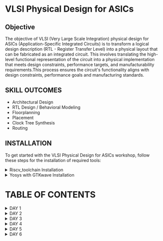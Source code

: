 # VLSI Physical Design for ASICs

## Objective
The objective of VLSI (Very Large Scale Integration) physical design for ASICs (Application-Specific Integrated Circuits) is to transform a logical design description (RTL - Register Transfer Level) into a physical layout that can be fabricated as an integrated circuit. This involves translating the high-level functional representation of the circuit into a physical implementation that meets design constraints, performance targets, and manufacturability requirements.This process ensures the circuit's functionality aligns with design constraints, performance goals and manufacturing standards.

## SKILL OUTCOMES


+ Architectural Design
+ RTL Design / Behavioral Modeling
+ Floorplanning
+ Placement
+ Clock Tree Synthesis
+ Routing

## INSTALLATION

To get started with the VLSI Physical Design for ASICs workshop, follow these steps for the installation of required tools:

<details>
<summary> Riscv_toolchain Installation </summary>
	
1. Download the `run.sh` script from the [GitHub repository](https://github.com/kunalg123/riscv_workshop_collaterals/blob/master/run.sh).

2. Open a terminal on your system.

3. Navigate to the directory where you downloaded the `run.sh` script. For example, if it's in your Downloads folder, use the following command:

    ```sh
    cd Downloads
    ```

4. Execute the script by running the following command:

    ```sh
    ./run.sh
    ```

This will initiate the installation process and set up the necessary environment for the workshop.
</details>
<details>
<summary> Yosys with GTKwave Installation </summary>
	
+ `cd`
+ `git clone https://github.com/YosysHQ/yosys.git`
+ `cd yosys`
+ `sudo apt install make`
+ `sudo apt-get update`
+ `sudo apt-get install build-essential clang bison flex  libreadline-dev gawk tcl-dev libffi-dev git  graphviz xdot pkg-config python3 libboost-system-dev libboost-python-dev libboost-filesystem-dev zlib1g-dev`
+ `make config-gcc`
+ `make`
+ `sudo make install`
+ `sudo apt install gtkwave`
+ Type `yosys`
  
  <img width="358" alt="image" src="https://github.com/ShreyasSAdmar/PES_ASIC/assets/85454575/40f2b0a2-e37a-4a25-bd30-d24f1f41dbb5">
  
  If received as shown above, installation is successful.

    ### End of installation
</details>

# TABLE OF CONTENTS

<details>
<summary>DAY 1 </summary>
<br>

	
## DAY 1 
**Introduction to RISCV ISA and GNU Compiler Toolchain**
+ Introduction to Basic Keywords
  - [Introduction](#introduction)
  - [From Apps to Hardware](#from-apps-to-hardware)
  - [Detail Description of Course Content](#detail-description-of-course-content)

+ Labwork for RISCV Toolchain
  - [C Program](#c-program)
  - [RISCV GCC Compiler and Dissemble](#riscv-gcc-compiler-and-dissemble)
  - [Spike Simulation and Debug](#spike-simulation-and-debug)

+ Integer Number Representation  
  - [64-bit Unsigned Numbers](#64-bit-unsigned-numbers)
  - [64-bit Signed Numbers](#64-bit-signed-numbers)
  - [Labwork For Signed and Unsigned Numbers](#labwork-for-signed-and-unsigned-numbers)

# Introduction to Basic Keywords
## Introduction
- **ISA (Instruction Set Archhitecture)**
  - ISA defines the interface between a computer's hardware and its software, specifically how the processor and its components interact with the software instructions that drive the execution of tasks.
  - It encompasses a set of instructions, addressing modes, data types, registers, memory organization, and the mechanisms for executing and managing instructions.

- **RISC-V (Reduced Instruction Set Computing - Five)(https://www.riscv.org/)**.
  - It is an open-source Instruction Set Architecture (ISA) that has gained significant attention and adoption in the world of computer architecture and semiconductor design.
  - RISC architectures simplify the instruction set by focusing on a smaller set of instructions, each of which can be executed in a single clock cycle. This approach usually leads to faster execution of individual instructions. 

![image](https://github.com/ShreyasSAdmar/PES_ASIC/assets/85454575/a8915f6d-38e4-4339-8729-8b407817ddde)


## From Apps to Hardware
1. **Apps:** Application software, often referred to simply as "applications" or "apps," is a type of computer software that is designed to perform specific tasks or functions for end-users.
   
2. **System software:** System software refers to a category of computer software that acts as an intermediary between the hardware components of a computer system and the user-facing application software. It provides essential services, manages hardware resources, and enables the execution of application programs. System software plays a critical role in maintaining the overall functionality, security, and performance of a computer system.'

3. **Operating System:** The operating system is a fundamental piece of software that manages hardware resources and provides various services for both users and application programs. It controls tasks such as memory management, process scheduling, file system management, and user interface interaction. Examples of operating systems include Microsoft Windows, macOS, Linux, and Android.

4. **Compiler:** A compiler is a type of software tool that translates high-level programming code written by developers into assembly-level language.

5. **Assembler:** An assembler is a software tool that translates assembly language code into machine code or binary code that can be directly executed by a computer's processor.

6. **RTL:** RTL serves as an abstraction level in the design process that represents the behavior of a digital circuit in terms of registers and the operations that transfer data between them.

7. **Hardware:** Hardware refers to the physical components of a computer system or any electronic device. It encompasses all the tangible parts that make up a computing or electronic device and enable it to perform various tasks.

## Detail Description of Course Content

**Pseudo Instructions:** Pseudo-instructions are used to simplify programming, improve code readability, and reduce the number of explicit instructions a programmer needs to write. They are especially useful for common programming patterns that involve multiple instructions.
`Ex: li, mv`.

**Base Integer Instructions:** The term "base integer instructions" refers to the fundamental set of instructions that form the foundation for performing basic arithmetic, logical, and data movement operations.
`Ex: add, sub, and, or, xor, sll`.

**Multiply Extension Intructions:** The RISC-V architecture includes a set of multiply and multiply-accumulate (MAC) extension instructions that enhance the instruction set to perform efficient multiplication and multiplication-accumulate operations.
`Ex: mul, mulh, mulhu, mulhsu`.

**Single and Double Precision Floating Point Extension:** The RISC-V architecture includes floating-point extensions that provide support for both single-precision (32-bit) and double-precision (64-bit) floating-point arithmetic operations. These extensions are often referred to as the "F" and "D" extensions, respectively. Floating-point arithmetic is essential for handling real numbers with fractional parts and for performing accurate calculations involving decimal values.

**Application Binary Interface:** ABI stands for "Application Binary Interface." It is a set of rules and conventions that govern how software components interact with each other at the binary level. The ABI defines various aspects of program execution, including how function calls are made, how parameters are passed and returned, how memory is allocated and managed, and more.

**Memory Allocation and Stack Pointer** 
- Memory allocation refers to the process of assigning and managing memory segments for various data structures, variables, and objects used by a program. It involves allocating memory space from the system's memory pool and releasing it when it is no longer needed to prevent memory leaks.
- The stack pointer is a register used by a program to keep track of the current position of the program's execution on the call stack. 

# Labwork for RISCV Toolchain
## C Program
+ C program to compute sum of first n numbers using leafpad text editor.

`leafpad sum1ton.c`
``` c
#include<stdio.h>

int main()
{
        int i,sum =0, n;
	printf("Enter value of n = \t");
	scanf("%d",&n);
	for (i=1;i<=n;i++)
	{
		sum = sum + i;
	}
	printf("Sum of numbers from 1 to %d is %d \n",n,sum);
	return 0;
}
```

 + The program is compiled using the following commands.
     ```sh
       gcc sumton.c
    ```
     ``` sh
   .\a.out
     ```

![image](https://github.com/ShreyasSAdmar/PES_ASIC/assets/85454575/8b129102-4e2b-49dd-97d9-d280df397cac)

## RISCV GCC Compiler and Dissemble

+ To compile the C program using the riscv compiler, the following command is used.

  ```sh
  riscv64-unknown-elf-gcc -O1 -mabi=lp64 -march=rv64i -o sum1ton.o sum1ton.c
  ```

+ Using the following command
  ```sh
  ls -ltr sum1ton.c
  ```
   we can check that the object file is created.

![image](https://github.com/ShreyasSAdmar/PES_ASIC/assets/85454575/708b149d-35f3-49c7-9437-69da6d298fe6)


+ To get the dissembled ALP code for the C program, the following command is used.

  ```sh
   riscv64-unknown-elf-objdump -d sum1ton.o | less
  ```

+ In order to view the main section, type
  ```sh
  /main
  ```

![image](https://github.com/ShreyasSAdmar/PES_ASIC/assets/85454575/f53759e7-e001-4167-9d6d-139b4004a4cf)

+ To count the number of instructions, subtract the next address (0x1ec) from main adress(0x184) and divide by four (byte addressed).

Here, since we used -O1 optimisation, the number of instructions are 26.

When we use -Ofast optimisation, the number of instructions have been reduced to 24.

![image](https://github.com/ShreyasSAdmar/PES_ASIC/assets/85454575/56990654-3710-4d3c-968a-814ba229d316)

- -Onumber : level of optimisation required
- -mabi : specifies the ABI (Application Binary Interface) to be used during code generation according to the requirements
- -march : specifies target architecture

In order to view the different options available for these fields, use the following commands

go to the directory where riscv64-unkonwn-elf is present

- -O1 : ``` riscv64-unkonwn-elf --help=optimizer```
- -mabi : ```riscv64-unknown-elf-gcc --target-help```
- -march : ```riscv64-unknown-elf-gcc --target-help```

For different instances,
- use the command ```riscv64-unknown-elf-objdump -d 1_to_N.o | less```
- use ``` /instance``` to search for an instance 
- press ENTER
- press ```n``` to search next occurance
- press ```N``` to search for previous occurance. 
- use ```esc :q``` to quit


## Spike Simulation and Debug

+ ```sh
  spike pk sum1ton.o
  ```
  is used to run the assembly code, tocheck whether the instructions produced are right to give the correct output.

![image](https://github.com/ShreyasSAdmar/PES_ASIC/assets/85454575/74178c2d-c14c-443b-af6a-9dec4a5f276f)


+ ```sh
  spike -d pk sum1ton.o
  ```
  is used for debugging.

+ Some commands for debugging:

- `until pc 0 100b0` is used to run all the instructions till the instruction at 100b0 , here main.
- press ENTER to run the instructions line by line.
- `reg 0 a2`  to check content of register a2 0th core
- q : to quit the debug process

# Integer Number Representation 

## 64-Bit Unsigned Numbers
- Unsigned numbers, also known as non-negative numbers, are numerical values that represent magnitudes without indicating direction or sign.
- Range: [0, (2^n)-1 ]

## 64-Bit Signed Numbers
- Signed numbers are numerical values that can represent both positive and negative magnitudes, along with zero.
- Range : Positive : [0 , 2^(n-1)-1]
          Negative : [-1 to 2^(n-1)]
 
## Labwork For Signed and Unsigned Numbers

+ C program to return the maximum and minimum values of 64bit unsigned numbers.

`unsigned.c`

``` c
#include <stdio.h>
#include <math.h>

int main(){
	unsigned long long int max = (unsigned long long int) (pow(2,64) -1);
	unsigned long long int min = (unsigned long long int) (pow(2,64) *(-1));
	printf("Smallest number represented by unsigned 64-bit integer = %llu\n",min);
	printf("Biggest number represented by unsigned 64-bit integer = %llu\n",max);
	return 0;
}
```
![image](https://github.com/ShreyasSAdmar/PES_ASIC/assets/85454575/f309500b-e718-42e0-b422-637a2d4d0405)



+ C program to return the maximum and minimum values of 64bit signed numbers.
  
`signed.c`

``` c
#include <stdio.h>
#include <math.h>

int main(){
	long long int max = (long long int) (pow(2,63) -1);
	long long int min = (long long int) (pow(2,63) *(-1));
	printf("Smallest number represented by signed 64-bit integer is %lld\n",min);
	printf("Largest number represented by signed 64-bit integer is %lld\n",max);
	return 0;
}
}
```
![image](https://github.com/ShreyasSAdmar/PES_ASIC/assets/85454575/eb0403ad-4b3c-4bd0-a84f-beb5d1467c46)
</details>

<details>
<summary>DAY 2 </summary>
<br>
	
## DAY 2 
**Introduction to ABI and Basic Verification Flow**
+ Application Binary Interface
  - [Introduction to ABI](#introduction-to-abi)
  - [Memory Allocation for Double Words](#memory-allocation-for-double-words)
  - [Load Add and Store Instructions](#load-add-and-store-instructions)
  - [32-Registers and their ABI Names](#32-registers-and-their-abi-names)

+ Labwork using ABI Function Calls
  - [Algorithm for C Program using ASM](#algorithm-for-c-program-using-asm)
  - [Review ASM Function Calls](#review-asm-function-calls)
  - [Simulate C Program using Function Call](#simulate-c-program-using-function-call)

+ Basic Verification Flow using iverilog
  - [Lab to run C Program on RISC-V CPU](#lab-to-run-c-program-on-risc-v-cpu) 

# Application Binary Interface

## Introduction to ABI

+ An Application Binary Interface (ABI) is a set of rules and conventions that dictate how binary code interacts with and communicates with other binary code, typically at the level of machine code or compiled code. In simpler terms, it defines the interface between two software components or systems that are written in different programming languages, compiled by different compilers, or running on different hardware architectures.
+ The ABI is crucial for enabling interoperability between different software components, such as different libraries, object files, or even entire programs. It allows components compiled independently and potentially on different platforms to work seamlessly together by adhering to a common set of rules for communication and data representation.
  
## Memory Allocation for Double Words

64-bit number (or any multi-byte value) can be loaded into memory in little-endian or big-endian. It involves understanding the byte order and arranging the bytes accordingly
1. **Little-Endian:**
In little-endian representation, you store the least significant byte (LSB) at the lowest memory address and the most significant byte (MSB) at the highest memory address.

2. **Big-Endian:**
In big-endian representation, you store the most significant byte (MSB) at the lowest memory address and the least significant byte (LSB) at the highest memory address.

#### For example, consider the 64-bit hexadecimal value 0x0123456789ABCDEF. 
+ In Little-Endian representation, it would be stored as follows in memory:

<img width="454" alt="image" src="https://github.com/ShreyasSAdmar/PES_ASIC/assets/85454575/03377ed7-b513-4573-9eac-947e761b7fec">

+ In Big-Endian representation, it would be stored as follows in memory:

<img width="454" alt="image" src="https://github.com/ShreyasSAdmar/PES_ASIC/assets/85454575/9a88bbcd-1a1d-465d-89da-33eeefcf397c">

+ Comparision:
  
<img width="454" alt="image" src="https://github.com/ShreyasSAdmar/PES_ASIC/assets/85454575/a8230e0f-86ef-4674-a4a3-0ac16a9275a9">


## Load Add and Store Instructions

Load, Add, and Store instructions are fundamental operations in computer architecture and assembly programming. They are often used to manipulate data within a computer's memory and registers.
1. **Load Instructions:**
Load instructions are used to transfer data from memory to registers. They allow you to fetch data from a specified memory address and place it into a register for further processing.

Example `ld x6, 8(x5)`

In this Example
- `ld` is the load double-word instruction.
- `x6` is the destination register.
- `8(x5)` is the memory address pointed to by register `x5` (base address + offset).
  
2. **Store Instructions:**
Store instructions are used to write data from registers into memory.They store values from registers into memory addresses

Example `sd x8, 8(x9)`

In this Example
- `sd` is the store double-word instruction.
- `x8` is the source register.
- `8(x9)` is the memory address pointed to by register `x9` (base address + offset).

3. Add Instructions:
  Add instructions are used to perform addition operations on registers. They add the values of two source registers and store the result in a destination register.

Example `add x9, x10, x11`

In this Example
- `add` is the add instruction.
- `x9` is the destination register.
- `x10` and `x11` are the source registers.

<img width="430" alt="image" src="https://github.com/ShreyasSAdmar/PES_ASIC/assets/85454575/ca248b1e-2374-4b3d-8db2-81c55949671a">
  

## 32-Registers and their ABI Names

The choice of the number of registers in a processor's architecture, such as the RISC-V RV64 architecture with its 32 general-purpose registers, involves a trade-off between various factors. While modern processors can have more registers but increasing the number of registers could lead to larger instructions, which would take up more memory and potentially slow down instruction fetch and decode.
#### ABI Names
ABI names for registers serve as a standardized way to designate the purpose and usage of specific registers within a software ecosystem. These names play a critical role in maintaining compatibility, optimizing code generation, and facilitating communication between different software components. 

<img width="430" alt="image" src="https://github.com/ShreyasSAdmar/PES_ASIC/assets/85454575/7cacd6c6-c1c6-40a4-a1af-1c686662bc34">

# Labwork using ABI Function Calls

## Algorithm for C Program using ASM

- Incorporating assembly language code into a C program can be done using inline assembly or by linking separate assembly files with your C code.
- When you call an assembly function from your C code, the C calling convention is followed, including pushing arguments onto the stack or passing them in registers as required.
- The program executes the assembly function, following the assembly instructions you've provided.

  <img width="430" alt="image" src="https://github.com/ShreyasSAdmar/PES_ASIC/assets/85454575/60608708-b7b9-4e50-a265-d7cf1151d85d">

## Review ASM Function Calls
- We wrote C code in one file and your assembly code in a separate file.
- In the assembly file, we declared assembly functions with appropriate signatures that match the calling conventions of your platform.

**C Program**
`1tonmod.c`
  ``` c
  #include <stdio.h>
  
extern int load(int x, int y);
  
int main()
{
	int count,result = 0;
	printf("Enter value of  n : \t");
	scanf("%d",&count);
    	result = load(0x0, count+1);
	printf("Sum of numbers from 1 to %d is %d\n",count, result);
}
```
**Asseembly File**
`load.s`
``` s
.section .text
.global load
.type load, @function

load:	add a4, a0, zero
	add a2, a0, a1
	add a3, a0, zero

loop:	add a4, a3, a4
	addi a3, a3, 1
	blt a3, a2, loop
	add a0, a4, zero
	ret
```
<img width="430" alt="image" src="https://github.com/ShreyasSAdmar/PES_ASIC/assets/85454575/d13a3a8c-096c-42a5-afef-d2e148559a40">

## Simulate C Program using Function Call

**Compilation and Execution:** 
+ To compile C code and Asseembly file use the command
```sh
`riscv64-unknown-elf-gcc -O1 -mabi=lp64 -march=rv64i -o 1tonmod.o 1tonmod.c load.s` 
```

+this would generate object file `1tonmod.o`.

+ To execute the object file run the command 

```sh
spike pk 1tonmod.o
```

![image](https://github.com/ShreyasSAdmar/PES_ASIC/assets/85454575/f19cd29c-f487-4cb8-acd6-6434884ce923)

+ For the assembly code, use the command 
```sh
riscv64-unknown-elf-objdump -d 1tonmod.o |less
```
![image](https://github.com/ShreyasSAdmar/PES_ASIC/assets/85454575/e76f4e4e-f35c-4bac-a6ca-f269b90b5c36)

# Basic Verification Flow using iverilog

## Lab to run C Program on RISC-V CPU

 - RISC-V CPU is written in verilog
 - C Program is converted to hex file and loaded in memoery
 - Memory is read by the CPU and processes its contents
 - Output is displayed by CPU

 <img width="454" alt="image" src="https://github.com/ShreyasSAdmar/PES_ASIC/assets/85454575/7a457416-45d3-4812-b397-1eec2cc289f8">
   

+ Type the following command in the terminal to download some basic labs
```sh
git clone https://github.com/kunalg123/riscv_workshop_collaterals.git
```

+ Move to risv_workshop_collaterals directory using `cd riscv_workshop_collaterals`
+ The command `ls -ltr` lists the files in the directory.
+ Move to labs using `cd labs`
+ "picorv32.v" is one of the risc-v CPU's. Use `vim picorv32.v` or `less picorv32.v` to open it to see the verilog codes. Press q to quit.

  ![image](https://github.com/ShreyasSAdmar/PES_ASIC/assets/85454575/9aada571-356d-4cea-841e-c7ff2eb6361c)

+ Use `vim testbench.v` to look at the testbench
+ To run use the following command
  ```sh
  chmod 777 rv32im.sh
  ./rv32im.sh
  ```
![image](https://github.com/ShreyasSAdmar/PES_ASIC/assets/85454575/6ef87618-6a71-433d-8de2-38c51a9976e7)

+ Type `ls -ltr` and then `vim firmware.hex` command to see the hex file created.
+ `vim firmware32.hex` to look at the bitstream.
  
</details>


<details>
<summary>DAY 3 </summary>
<br>

	
## DAY 3
 **Introduction to Verilog RTL design and Synthesis**
+ Introduction to Open-Source Simulator iVerilog
   - [Introduction to iVerilog Design Testbench](#introduction-to-iverilog-design-testbench)
+ Labs using iVerilog and GTKwave
   - [Introduction to Lab](#introduction-to-lab)
   - [Introduction to iVerilog GTKwave](#introduction-to-iverilog-gtkwave)
+ Introduction to Yosys and Logic synthesis
   - [Introduction to Yosys](#introduction-to-yosys)
   - [Introduction to Logic Synthesis](#introduction-to-logic-synthesis)
+ Labs using Yosys and Sky130 PDKs
   - [Yosys good_mux](#yosys-good_mux)

# Introduction to Open-Source Simulator iVerilog
## Introduction to iVerilog Design Testbench 

- **Simulator**
   - It is a tool used for checking/simulating the design. It looks for the changes in the value of input.
   - Upon a change to the input  the output is evaluated.No change in the inputs => no change in the outputs.
   - The tool used here is **iverilog** .

- **iVerilog**
  -  It is an open-source Verilog simulator used for testing and simulating digital circuit designs described in the Verilog hardware description language (HDL).
  -  Both the design and the testbench are fed to the simulator and it produces a vcd (value change dump) file.
  -  In order to view the vcd file, we use the GTKwave tool to see the output wave forms.
    
   <img width="526" alt="image" src="https://github.com/ShreyasSAdmar/PES_ASIC/assets/85454575/7cebeb4b-13c6-47e0-99b0-cf0b74a6df55">

- **Design**
  - It is the verilog code or set of verilog codes having functions for the required specifications.
  - May have 1/more primary inputs and 1/more primary outputs.
  - Verilog is used to describe the behavior and structure of digital circuits at different levels of abstraction, from high-level system descriptions  down to low-level gate-level representations. 

- **Testbench**
  - A testbench is a verilog program used to check the functionality of the Design. Testbenches are required for testing and simulating digital designs.
  - It has a stimulus generator and stimulus observer to generate inputs and check the outputs of the design.
  - TB has no primary inputs or outputs.

    <img width="526" alt="image" src="https://github.com/ShreyasSAdmar/PES_ASIC/assets/85454575/cba0ff11-2877-4113-965e-575f6ec16804">
     
# Labs using iVerilog and GTKwave
## Introduction to Lab 

+ Make a directory named vsd `mkdir vsd`.
+ Go to the folder using`cd vsd`.
+ Type this command `git clone https://github.com/kunalg123/sky130RTLDesignAndSynthesisWorkshop.git`
+ A folder called `sky130RTLDesignAndSynthesisWorkshop` is created in the `vsd` directory.

![image](https://github.com/ShreyasSAdmar/PES_ASIC/assets/85454575/253c1f2f-3f14-4f82-aaf1-a27b7a8efdf5)

  - my_lib : contains all the library files

  - lib : contains sky130 standard cell library used for our synthesis

  - verilog_model : contains all the standard cell verilog modules of the standard cells contained in the .lib

  - verilog_files : contains all the verilog source files and testbench files which are required for labs


## Introduction to iVerilog GTKwave

+ `cd vsd/sky130RTLDesignAndSynthesisWorkshop/verilog_files`

![image](https://github.com/ShreyasSAdmar/PES_ASIC/assets/85454575/175effec-06f3-4ada-b172-eae0cd76362d)

+ The design file(good_mux.v) along with the testbench(tb_good_mux.v) can be loaded into the iverilog simulator using

```sh
iverilog good_mux.v tb_good_mux.v
```

+ When `./a.out` is entered an output file gets created.

+ The output of the iverilog, a vcd file, which is created  is loaded into the simualtor gtkwave using 

  ```sh
   gtkwave tb_good_mux.vcd 


![image](https://github.com/ShreyasSAdmar/PES_ASIC/assets/85454575/9d140892-bbe5-459a-b1c5-1eec8b8cfa48)

+ The simulator output
  
![image](https://github.com/ShreyasSAdmar/PES_ASIC/assets/85454575/9cb344cb-9b5a-4ccb-917f-130e945c958e)

+ Tips to analyse the outputs easily
  
![image](https://github.com/ShreyasSAdmar/PES_ASIC/assets/85454575/6659af4b-0d8b-47ba-ac88-3a0cc84f557f)


+ In order to view the contents of the files use

```sh 
gvim tb_good_mux.v -o good_mux.v
```

![image](https://github.com/ShreyasSAdmar/PES_ASIC/assets/85454575/d240cf99-6a92-402f-bc3e-f37b6b16036d)

# Introduction to Yosys and Logic Synthesis

## Introduction to Yosys 

+ **Synthesizer**
  - It is a tool used for converting RTL design to netlist.
  - Here, the synthesizer used is **Yosys**.

+ **Yosys**
  - It is an open-source framework for Verilog RTL synthesis and formal verification.
  - Yosys provides a collection of tools and algorithms that enable designers to transform high-level RTL (Register Transfer Level) descriptions of digital circuits into optimized gate-level representations suitable for physical implementation on hardware.

 <img width="561" alt="image" src="https://github.com/ShreyasSAdmar/PES_ASIC/assets/85454575/c0b71614-ef4d-4646-9005-00bbd4a6bf43">

   - Design and .lib files are fed to the synthesizer to get a netlist file.
   - **Netlist** is the representation of the design in the form of standard cells in the .lib
     
+ Commands used to perform different opertions:
  - `read_verilog` to read the design
  - `read_liberty` to read the .lib file
  - `write_verilog` to write out the netlist file
 
+ To verify the synthesis

<img width="566" alt="image" src="https://github.com/ShreyasSAdmar/PES_ASIC/assets/85454575/9ca85f67-137a-499d-a5e6-28b038f82d58">

   - Netlist along with the tesbench is fed to the iverilog simulator.
   - The vcd file generated is fed to the gtkwave simulator.
   - The output on the simulator must be same as the output observed during RTL simulation.
   - Same RTL testbench can be used as the primary inputs and primary outputs remain same between the RTL design and synthesised netlist.

## Introduction to Logic Synthesis 

+ **Logic Synthesis**
  - Logic synthesis is a process in digital design that transforms a high-level hardware description of a digital circuit, typically in a hardware description language (HDL) like Verilog or VHDL, into a lower-level representation composed of logic gates and flip-flops.
  - The goal of logic synthesis is to optimize the design for various criteria such as performance, area, power consumption, and timing.

 + **.lib**
   - It is a collection of logical modules like AND, OR, NOT etc.
   - It has different flavors of same gate like 2 input AND gate, 3 input AND gate etc with different performace speed.
  
+ **Why different flavors  of gate?**
  - In order to make a circuit faster, the clock frequency should be high.
  - For that, the time period of the clock should be as low as possible.
  
<img width="400" alt="image" src="https://github.com/ShreyasSAdmar/PES_ASIC/assets/85454575/210d9f8f-3320-4165-a60a-96de607a17ac">

+ In a sequential circuit, clock period depends on:
  - Clock to Q of flip-flop A.
  - Propagation delay of combinational circuit.
  - Setup time of flip-flop B.

<img width="400" alt="image" src="https://github.com/ShreyasSAdmar/PES_ASIC/assets/85454575/18e3937a-b9d4-4ec6-b329-e143856d1a2f">

+ **Why need fast and slow cells?**
  - To ensure that there are no HOLD issues at flip-flop B, we require slow cells.
  - For a smaller propagation time, we need faster cells.
  - The collection forms the .lib

+ **Faster Cells vs Slower Cells**
  - Load in digital circuit is of Capacitence.
  - Faster the charging or dicharging of capacitance, lesser is the cell delay.
  - However, for a quick charge/ discharge of capacitor, we need transistors capable of sourcing more current i.e, we need **wide transistors**.
  - Wider transistors have lesser delay but consume more area and power.
  - Narrow transistors have more delay but consume less area and performance.
  - Faster cells come with a cost of area and power.
 
+ **Selection of the Cells**
  - We have to guide the Synthesizer to choose the flavour of cells that is optimum for implementation of logic circuit.
  - More use of faster cells leads to bad circuit in terms of power and area and also hold time violations.
  - More use of slower cells leads to sluggish circuits amd may not meet the performance needs.
  - Hence the guidance is offered to the synthesiser in the form of **constraints**.


# Labs using Yosys and Sky130 PDKs

## Yosys good_mux  

+ ```sh
  cd vsd/sky130RTLDesignAndSynthesisWorkshop/verilog_files
  ```
  
+ To invoke **yosys** , use the command `yosys`.

  <img width="358" alt="image" src="https://github.com/ShreyasSAdmar/PES_ASIC/assets/85454575/40f2b0a2-e37a-4a25-bd30-d24f1f41dbb5">

+ To read the library
    
     ```sh
     read_liberty -lib ../lib/sky130_fd_sc_hd__tt_025C_1v80.lib
     ```    
+ To read the design

    ```sh
  read_verilog good_mux.v
    ```

 + To syntheis the module

      ```sh
   synth -top good_mux
      ```

  ![image](https://github.com/ShreyasSAdmar/PES_ASIC/assets/85454575/538b5f64-fe80-45a6-b1d2-4716a16ca30a)

  ![image](https://github.com/ShreyasSAdmar/PES_ASIC/assets/85454575/5eeba289-ec22-4b54-b20d-cbdde5c1c36b)
 
 
+ To generate the netlist

  ```sh
  abc -liberty ../lib/sky130_fd_sc_hd__tt_025C_1v80.lib
  ```
  
  <img width="287" alt="image" src="https://github.com/ShreyasSAdmar/PES_ASIC/assets/85454575/78d150ae-b427-4ab8-9fdb-5c7c87862b69">
  <img width="287" alt="image" src="https://github.com/ShreyasSAdmar/PES_ASIC/assets/85454575/f2344b45-84db-478d-a773-f418720db48a">

It gives a report of what cells are used and the number of input and output signals.Comparision of number of inputs and outputs with the verilog code.

+ To see the logic realised

  `show`

 ![image](https://github.com/ShreyasSAdmar/PES_ASIC/assets/85454575/dec66ebc-853c-44d6-ad82-cf7c1c1b5d64)

  The mux is completely realised in the form of sky130 library cells.

+ To write the netlist

  - ```sh
    write_verilog good_mux_netlist.v
    ```
   - ```sh
     !gvim good_mux_netlist.v
     ```
     
   - To view a simplified code
     
     ```sh
      write_verilog -noattr good_mux_netlist.v
     ```
     
     ```sh
     !gvim good_mux_netlist.v
     ```
  
  
![image](https://github.com/ShreyasSAdmar/PES_ASIC/assets/85454575/9257ad92-d701-4a0a-af79-623eb12d5a81)


![image](https://github.com/ShreyasSAdmar/PES_ASIC/assets/85454575/2fc1c778-95f5-46af-b97c-4cddcda90e02)



</details>


<details>
<summary>DAY 4 </summary>
<br>

## DAY 4
**Timing Libs, Hierarchical vs Flat Synthesis and Efficient Flop Coding Styles**
+ Introduction to Timing Dot Libs
  - [Introduction to Dot Lib](#introduction-to-dot-lib)
+ Hierarchical vs Flat Synthesis
  - [Hierarchical Synthesis Flat Synthesis](#hierarchical-synthesis-flat-synthesis) 
+ Various Flop Coding Styles and Optimization
  - [Why Flops and Flop Coding Styles](#why-flops-and-flop-coding-styles)
  - [Lab Flop Synthesis Simulations](#lab-flop-synthesis-simulations)
  - [Interesting Optimisations](#interesting-optimisations)

# Introduction to Timing Dot Libs
## Introduction to Dot Lib 

+ To view the contents in the .lib

  ```sh
  gvim ../lib/sky130_fd_sc_hd__tt_025C_1v80.lib
  ```

  <img width="443" alt="image" src="https://github.com/ShreyasSAdmar/PES_ASIC/assets/85454575/019e635b-6afe-432c-87f8-63ba20211436">

  + The first line in the file `library ("sky130_fd_sc_hd__tt_025C_1v80") ` :
    
    - tt   : indicates **Typical Process**.
    - 025C : indicates the  temperatures.
    - 1v80 : indicates the  voltage.
+ It also displays the units of various parameters.

  <img width="284" alt="image" src="https://github.com/ShreyasSAdmar/PES_ASIC/assets/85454575/068a2434-321a-4d6b-924c-52f2093f69a5">
  <img width="229" alt="image" src="https://github.com/ShreyasSAdmar/PES_ASIC/assets/85454575/064988f5-7a63-4645-9e04-b16f992a7abf">

+ It gives the features of the cells
+ To enable line number `:se nu`
+ To view all the cells `:g//`
+ To view any instance `:/instance`
+ Since there are 5 inputs, for all the 32 possible combinations, it gives the delay, power and all the other parameters for each cell.
+ The below image shows the power consumption and area comparision.
  
<img width="911" alt="image" src="https://github.com/ShreyasSAdmar/PES_ASIC/assets/85454575/5f18e9bb-2265-4fbe-87d2-3a262e0f22de)">


# Hierarchical vs Flat Synthesis
## Hierarchical Synthesis Flat Synthesis 

**Hierarchical Synthesis**
  Hierarchical synthesis is an approach in digital design and logic synthesis where complex designs are broken down into smaller, more manageable modules or sub-circuits, and each module is synthesized individually. These synthesized modules are then integrated back into the overall design hierarchy. This approach helps manage the complexity of large designs and allows designers to work on different parts of the design independently.
  
+ The file we used in this lab is `multiple_modules.v`

  - `cd vsd/sky130RTLDesignAndSynthesisWorkshop/verilog_files`
  -  `gvim multiple_modules.v`

<img width="321" alt="image" src="https://github.com/ShreyasSAdmar/PES_ASIC/assets/85454575/4bc3c105-9467-43c1-8736-5085e6875448">

+  `multiple_modules` instantiates `sub_module1` and `sub_module2`

+  Launch `yosys`
+  To read the library file
  ```sh
  read_liberty -lib ../lib/sky130_fd_sc_hd__tt_025C_1v80.lib
  ```
+  To read the verilog file
  ```sh
  read_verilog multiple_modules.v
 ```
+  To set it as top module
  ```sh
 synth -top multiple_modules
```

![image](https://github.com/ShreyasSAdmar/PES_ASIC/assets/85454575/359e77ae-788e-435e-86cd-d3e6b726bb01)

  <img width="304" alt="image" src="https://github.com/ShreyasSAdmar/PES_ASIC/assets/85454575/ead196b7-6d2b-43cc-899b-9f2e515e9200">
  <img width="304" alt="image" src="https://github.com/ShreyasSAdmar/PES_ASIC/assets/85454575/a89f369d-1bb0-428e-a4f8-d13989763836">
  <img width="304" alt="image" src="https://github.com/ShreyasSAdmar/PES_ASIC/assets/85454575/5543c0a2-2c1e-4e10-8bed-1bac36024acf">
  
  
+  To create netlist
  ```sh
  abc -liberty ../lib/sky130_fd_sc_hd__tt_025C_1v80.lib
  ```
+  To view the netlist
  ```sh
 show multiple_modules
 ```

  ![image](https://github.com/ShreyasSAdmar/PES_ASIC/assets/85454575/2cc04b44-98f6-4e55-9c9a-4fe146b6f0f4)


- Here it shows `sub_module1` and `sub_module2` instead of AND gate and OR gate.

+ ```sh
  write_verilog -noattr multiple_modules_hier.v
  ```
+ ```sh
  !gvim multiple_modules_hier.v
  ```
  
  <img width="304" alt="image" src="https://github.com/ShreyasSAdmar/PES_ASIC/assets/85454575/9371813a-df5d-400c-9c3a-559e56d1e3bc">
  <img width="304" alt="image" src="https://github.com/ShreyasSAdmar/PES_ASIC/assets/85454575/6076240d-4288-4cd9-9144-d52b9a11d4bf">
  <img width="304" alt="image" src="https://github.com/ShreyasSAdmar/PES_ASIC/assets/85454575/30857f64-761b-4ead-bce5-59c8166cec1a">

 **Flattened Synthesis**
 
Flattened synthesis is the opposite of hierarchical synthesis. Instead of maintaining the hierarchical structure of the design during synthesis, flattened synthesis combines all modules and sub-modules into a single, flat representation. This means that the entire design is synthesized as a single unit, without preserving the modular organization present in the original high-level description.

+  Launch `yosys`
+  +  To read the library file
  ```sh
  read_liberty -lib ../lib/sky130_fd_sc_hd__tt_025C_1v80.lib
  ```
+  To read the verilog file
  ```sh
  read_verilog multiple_modules.v
 ```
+  To set it as top module
  ```sh
 synth -top multiple_modules
```
  
+  To create netlist
  ```sh
  abc -liberty ../lib/sky130_fd_sc_hd__tt_025C_1v80.lib
  ```
+ To write out a flattened netlist
  ```sh
   flatten
  ```
+  To view the netlist
  ```sh
 show 
 ```

![image](https://github.com/ShreyasSAdmar/PES_ASIC/assets/85454575/e16acceb-507f-4363-b656-b0235f7a30ee)

+ ```sh
  write_verilog -noattr multiple_modules_flat.v
  ```
+ ```sh
  !gvim multiple_modules_flat.v
  ```

  ![image](https://github.com/ShreyasSAdmar/PES_ASIC/assets/85454575/3e758df8-5337-437b-99e7-3c9c0e6c8c6d)

  
<img width="304" alt="image" src="https://github.com/ShreyasSAdmar/PES_ASIC/assets/85454575/ab3f1019-2dda-444f-8f2f-42600482cff1">
<img width="304" alt="image" src="https://github.com/ShreyasSAdmar/PES_ASIC/assets/85454575/d5417f3e-4580-4c56-83dd-20d62f5f80bf">


# Various Flop Coding Styles and Optimization
## Why Flops and Flop Coding Styles

**Why do we need a Flop?**

+ A flip-flop (often abbreviated as "flop") is a fundamental building block in digital circuit design.
+ It's a type of sequential logic element that stores binary information (0 or 1) and can change its output based on clock signals and input values.
+ In a combinational circuit, the output changes after the propagation delay of the circuit once inputs are changed.
+ During the propagation of data, if there are different paths with different propagation delays, then a glitch might occur.
+ There will be multiple glitches for multiple combinational circuits.
+ Hence, we need flops to store the data from the combinational circuits.
+ When a flop is used, the output of combinational circuit is stored in it and it is propagated only at the posedge or negedge of the clock so that the next combinational circuit gets a glitch free input thereby stabilising the output.
+ We use control pins like **set** and **reset** to initialise the flops.
+ They can be synchronous and asynchronous.

**D Flip-Flop with Asynchronous Reset**
+ When the reset is high, the output of the flip-flop is forced to 0, irrespective of the clock signal.
+ Else, on the positive edge of the clock, the stored value is updated at the output.

 ```sh
 gvim dff_asyncres.v
```

 ![image](https://github.com/ShreyasSAdmar/PES_ASIC/assets/85454575/fc1d6645-4448-479f-8a95-c12658676b41)


**D Flip_Flop with Asynchronous Set**
+ When the set is high, the output of the flip-flop is forced to 1, irrespective of the clock signal.
+ Else, on positive edge of the clock, the stored value is updated at the output.

```sh
gvim dff_async_set.v
```

![image](https://github.com/ShreyasSAdmar/PES_ASIC/assets/85454575/4a3905e6-90fb-4989-bfb4-e3fcc4386521)

**D Flip-Flop with Synchronous Reset**
+ When the reset is high on the positive edge of the clock, the output of the flip-flop is forced to 0.
+ Else, on the positive edge of the clock, the stored value is updated at the output.

  ```sh
  gvim dff_syncres.v
  ```

![image](https://github.com/ShreyasSAdmar/PES_ASIC/assets/85454575/4ebbce21-a474-4078-8713-68befe906c34)


**D Flip-Flop with Asynchronous Reset and Synchronous Reset**
+ When the asynchronous resest is high, the output is forced to 0.
+ When the synchronous reset is high at the positive edge of the clock, the output is forced to 0.
+ Else, on the positive edge of the clock, the stored value is updated at the output.
+ Here, it is a combination of both synchronous and asynchronous reset DFF.

```sh
gvim dff_asyncres_syncres.v
```

![image](https://github.com/ShreyasSAdmar/PES_ASIC/assets/85454575/9b3d5eb1-f845-4544-b7ee-04fc934c8640)

![image](https://github.com/ShreyasSAdmar/PES_ASIC/assets/85454575/59c0a19e-d76c-4e54-b197-94d22177546b)

![image](https://github.com/ShreyasSAdmar/PES_ASIC/assets/85454575/06d04cda-615d-4cd7-ba18-af81fd4cb5da)


## Lab Flop Synthesis Simulations 

**D Flip-Flop with Asynchronous Reset**
+ **Simulation**
  ```sh
    cd vsd/sky130RTLDesignAndSynthesisWorkshop/verilog_files
    iverilog dff_asyncres.v tb_dff_asyncres.v
    ./a.out
    gtkwave tb_dff_asyncres.vcd
  ```
  
![image](https://github.com/ShreyasSAdmar/PES_ASIC/assets/85454575/ae93bfc8-6278-417a-870f-33fa82f04987)


![image](https://github.com/ShreyasSAdmar/PES_ASIC/assets/85454575/841ee7d7-f19b-45c7-8d81-d53c3e45982e)


+ **Synthesis**
  ```sh
  cd vsd/sky130RTLDesignAndSynthesisWorkshop/verilog_files
  yosys
  read_liberty -lib ../lib/sky130_fd_sc_hd__tt_025C_1v80.lib
  read_verilog dff_asyncres.v
  synth -top dff_asyncres
  dfflibmap -liberty ../lib/sky130_fd_sc_hd__tt_025C_1v80.lib
  abc -liberty ../lib/sky130_fd_sc_hd__tt_025C_1v80.lib
  show
  ```

    ![image](https://github.com/ShreyasSAdmar/PES_ASIC/assets/85454575/57fb2646-2fe2-4989-8343-c091b9236b1d)


 **D Flip_Flop with Asynchronous Set**
 + **Simulation**

   
  ```sh
  cd vsd/sky130RTLDesignAndSynthesisWorkshop/verilog_files
iverilog dff_async_set.v tb_dff_async_set.v
./a.out
gtkwave tb_dff_async_set.vcd
  ```

![image](https://github.com/ShreyasSAdmar/PES_ASIC/assets/85454575/6366bc71-c699-4c21-b792-84e9e0f06565)


![image](https://github.com/ShreyasSAdmar/PES_ASIC/assets/85454575/1e727477-faa7-4909-a5b2-52603a99a294)


+ **Synthesis**

```sh
 cd vsd/sky130RTLDesignAndSynthesisWorkshop/verilog_files
yosys
read_liberty -lib ../lib/sky130_fd_sc_hd__tt_025C_1v80.lib
read_verilog dff_async_set.v
synth -top dff_async_set
dfflibmap -liberty ../lib/sky130_fd_sc_hd__tt_025C_1v80.lib
abc -liberty ../lib/sky130_fd_sc_hd__tt_025C_1v80.lib
show
  ```

![image](https://github.com/ShreyasSAdmar/PES_ASIC/assets/85454575/56df9f39-91d8-4b42-bfed-45794fadda53)


**D Flip-Flop with Synchronous Reset**

+ **Simulation**
  ```sh
  cd vsd/sky130RTLDesignAndSynthesisWorkshop/verilog_files
  iverilog dff_syncres.v tb_dff_syncres.v
  ./a.out
  gtkwave tb_dff_syncres.vcd
  ```
 
     
   ![image](https://github.com/ShreyasSAdmar/PES_ASIC/assets/85454575/3e8b1870-c6a7-493e-b858-1ba97ca62483)

   

  ![image](https://github.com/ShreyasSAdmar/PES_ASIC/assets/85454575/20ffac93-0bf4-44cb-a512-a922e9b5b1fd)

  

+ **Synthesis**
```sh
cd vsd/sky130RTLDesignAndSynthesisWorkshop/verilog_files
yosys
read_liberty -lib ../lib/sky130_fd_sc_hd__tt_025C_1v80.lib
read_verilog dff_syncres.v
synth -top dff_syncres
dfflibmap -liberty ../lib/sky130_fd_sc_hd__tt_025C_1v80.lib 
abc -liberty ../lib/sky130_fd_sc_hd__tt_025C_1v80.lib
show
```
![image](https://github.com/ShreyasSAdmar/PES_ASIC/assets/85454575/79098c20-6676-41a8-8851-6d275f4de7f3)


## Interesting Optimisations </summary>	

+ ```sh
  gvim mult_2.v
  ```
 ![image](https://github.com/ShreyasSAdmar/PES_ASIC/assets/85454575/af09564b-ab4c-4606-9ce1-c18e6525e992)

 ![image](https://github.com/ShreyasSAdmar/PES_ASIC/assets/85454575/05545a37-c20f-4f17-8b47-7a06adc294b4)


```sh
yosys
read_liberty -lib ../lib/sky130_fd_sc_hd__tt_025C_1v80.lib
read_verilog mult_2.v
synth -top mul2
```

 ![image](https://github.com/ShreyasSAdmar/PES_ASIC/assets/85454575/ae5051bb-4cff-4692-ad3a-b54017bfca19)


```sh
abc -liberty ../lib/sky130_fd_sc_hd__tt_025C_1v80.lib
show
```

 ![image](https://github.com/ShreyasSAdmar/PES_ASIC/assets/85454575/6a7fc18a-99bd-4004-83c8-6e7744c1c46d)


```sh
write_verilog -noattr mul2_netlist.v
!gvim mul2_netlist.v
```
  
 ![image](https://github.com/ShreyasSAdmar/PES_ASIC/assets/85454575/4bbf3398-4e7c-4e61-a380-983a45897330)

```sh
gvim mult_8.v
```
  ![image](https://github.com/ShreyasSAdmar/PES_ASIC/assets/85454575/ce669f45-c451-4fb0-abfb-96aa8bf6800a)

  ![image](https://github.com/ShreyasSAdmar/PES_ASIC/assets/85454575/c9b1e11c-332c-4b8d-9846-d6f1f4b29213)


```sh
yosys
read_liberty -lib ../lib/sky130_fd_sc_hd__tt_025C_1v80.lib
read_verilog mult_8.v
synth -top mult8
```

![image](https://github.com/ShreyasSAdmar/PES_ASIC/assets/85454575/daa0c201-25e8-4969-8d05-b3059d933ccc)


```sh
abc -liberty ../lib/sky130_fd_sc_hd__tt_025C_1v80.lib
show
```

![image](https://github.com/ShreyasSAdmar/PES_ASIC/assets/85454575/36593762-4c2d-4522-a6a7-52033321051b)


```sh
write_verilog -noattr mult8_netlist.v
gvim mult8_netlist.v
```

![image](https://github.com/ShreyasSAdmar/PES_ASIC/assets/85454575/c0c25019-8b3f-4555-8a25-cfd15d0dc563)

</details>

<details>
<summary>DAY 5 </summary>
<br>
	
## DAY 5
**Combinational and Sequential Optmizations**
+ [Introduction to Optimisations](#introduction-to-optimisations)
+ [Combinational Logic Optimisations](#combinational-logic-optimisations)
+ [Sequential Logic Optimisations](#sequential-logic-optimisations)
+ [Sequential Optimisations for Unused Outputs](#sequential-optimisations-for-unused-outputs)


# Introduction to Optimisations 
## Combinational Optimisation 
	
+ Combinational logic refers to logic circuits where the outputs depend only on the current inputs and not on any previous states.
+ Combinational optimization is a field of study in computer science and operations research that focuses on finding the best possible solution from a finite set of options for problems that involve discrete variables and have no inherent notion of time.
+ Optimising the combinational logic circuit is squeezing the logic to get the most optimized digital design so that the circuit finally is area and power efficient.
+ Techniques for Optimisations:
  - **Constant propagation** is an optimization technique used in compiler design and digital circuit synthesis to improve the efficiency of code and circuit implementations by replacing variables or expressions with their constant values where applicable.
  - **Boolean logic optimization**, also known as logic minimization or Boolean function simplification, is a process in digital design that aims to simplify Boolean expressions or logic circuits by reducing the number of terms, literals, and gates required to implement a given logical function.

## Sequential Logic Optimisations 

+ Sequential logic optimizations involve improving the efficiency, performance, and resource utilization of digital circuits that include memory elements like flip-flops and latches.
+ Optimizing sequential logic is crucial in ensuring that digital circuits meet timing requirements, consume minimal power, and occupy the least possible area while maintaining correct functionality.
+ Optimisation methods:
  - **Sequential constant propagation**, also known as constant propagation across sequential elements, is an optimization technique used in digital design to identify and propagate constant values through sequential logic elements like flip-flops and registers. This technique aims to replace variable values with their known constant values at various stages of the logic circuit, optimizing the design for better performance and resource utilization.
  - **State optimization**, also known as state minimization or state reduction, is an optimization technique used in digital design to reduce the number of states in finite state machines (FSMs) while preserving the original functionality.
  - **Sequential logic cloning**, also known as retiming-based cloning or register cloning, is a technique used in digital design to improve the performance of a circuit by duplicating or cloning existing registers (flip-flops) and introducing additional pipeline stages. This technique aims to balance the critical paths within a circuit and reduce its overall clock period, leading to improved timing performance and better overall efficiency.
  - **Retiming** is an optimization technique used in digital design to improve the performance of a circuit by repositioning registers (flip-flops) along its paths to balance the timing and reduce the critical path delay. The primary goal of retiming is to achieve a shorter clock period without changing the functionality of the circuit.
 

# Combinational Logic Optimisations

## opt_check

+ `gvim opt_check.v`

 ![image](https://github.com/ShreyasSAdmar/PES_ASIC/assets/85454575/2e6c4f6d-b7b7-49a0-a4e4-394f49b96a73)
 

```sh
read_liberty -lib ../lib/sky130_fd_sc_hd__tt_025C_1v80.lib
read_verilog opt_check.v
synth -top opt_check
opt_clean -purge
abc -liberty ../lib/sky130_fd_sc_hd__tt_025C_1v80.lib
show
```

  ![image](https://github.com/ShreyasSAdmar/PES_ASIC/assets/85454575/f24fdf34-5f35-4c60-810a-6e745b5be9f8)


  ![image](https://github.com/ShreyasSAdmar/PES_ASIC/assets/85454575/29439fc7-945e-4ae1-9763-3da5846825b4)


## opt_check2 

+ `gvim opt_check2.v`

  ![image](https://github.com/ShreyasSAdmar/PES_ASIC/assets/85454575/efdd3dd8-845c-4e00-8588-099b297c8c5f)

  
```sh
read_liberty -lib ../lib/sky130_fd_sc_hd__tt_025C_1v80.lib
read_verilog opt_check2.v
synth -top opt_check2
opt_clean -purge
abc -liberty ../lib/sky130_fd_sc_hd__tt_025C_1v80.lib
show
```
![image](https://github.com/ShreyasSAdmar/PES_ASIC/assets/85454575/5f90cd99-7df1-4584-ba7e-bc5266a24be9)

![image](https://github.com/ShreyasSAdmar/PES_ASIC/assets/85454575/8cf75ebc-c4ff-416e-940f-faac6a4cf8a1)

## opt_check3 

+ `gvim opt_check3.v`

![image](https://github.com/ShreyasSAdmar/PES_ASIC/assets/85454575/708e80c7-933a-4aef-bb21-0ae4a8529255)


```sh
read_liberty -lib ../lib/sky130_fd_sc_hd__tt_025C_1v80.lib
read_verilog opt_check3.v
synth -top opt_check3
opt_clean -purge
abc -liberty ../lib/sky130_fd_sc_hd__tt_025C_1v80.lib
show
```

![image](https://github.com/ShreyasSAdmar/PES_ASIC/assets/85454575/b9f2fd77-430a-4b65-9989-9ab9a70570d3)


![image](https://github.com/ShreyasSAdmar/PES_ASIC/assets/85454575/d28c7200-5910-499c-b604-f0b22cfba9b8)


## opt_check4 

+ `gvim opt_check4.v`

 ![image](https://github.com/ShreyasSAdmar/PES_ASIC/assets/85454575/ea7a9d11-0364-4a0b-8370-5e3bed0daeea)


```sh
read_liberty -lib ../lib/sky130_fd_sc_hd__tt_025C_1v80.lib
read_verilog opt_check4.v
synth -top opt_check4
opt_clean -purge
abc -liberty ../lib/sky130_fd_sc_hd__tt_025C_1v80.lib
show
```

![image](https://github.com/ShreyasSAdmar/PES_ASIC/assets/85454575/c330b995-16c2-4272-a6b4-bc76b124bf2a)


![image](https://github.com/ShreyasSAdmar/PES_ASIC/assets/85454575/a68f4c7e-5755-4538-86d5-401b556dae58)


## multiple_module_opt
	
+ `gvim multiple_module_opt.v`

 ![image](https://github.com/ShreyasSAdmar/PES_ASIC/assets/85454575/c4382bdb-8f3c-4246-8233-fb5799c5a5a7)


```sh
read_liberty -lib ../lib/sky130_fd_sc_hd__tt_025C_1v80.lib
read_verilog multiple_module_opt.v
synth -top multiple_module_opt
opt_clean -purge
abc -liberty ../lib/sky130_fd_sc_hd__tt_025C_1v80.lib
show
```
 
![image](https://github.com/ShreyasSAdmar/PES_ASIC/assets/85454575/b3a4892b-40b4-4eec-98ba-b98387a24f2a)


![image](https://github.com/ShreyasSAdmar/PES_ASIC/assets/85454575/6ec1093e-8a32-4576-ac42-6f7cdd35c730)


# Sequential Logic Optimisations
## dff_const1 </summary>	

+ `gvim dff_const1.v`

![image](https://github.com/ShreyasSAdmar/PES_ASIC/assets/85454575/478d8085-b541-469b-a26e-d3f4644cb456)


**Simulation**

```sh
iverilog dff_const1.v tb_dff_const1.v
./a.out
gtkwave tb_dff_const1.vcd
```

![image](https://github.com/ShreyasSAdmar/PES_ASIC/assets/85454575/2e668976-6499-48bf-9abb-0ddfc40e8445)


**Synthesis**

```sh
read_liberty -lib ../lib/sky130_fd_sc_hd__tt_025C_1v80.lib
read_verilog dff_const1.v
synth -top dff_const1
dfflibmap -liberty ../lib/sky130_fd_sc_hd__tt_025C_1v80.lib 
abc -liberty ../lib/sky130_fd_sc_hd__tt_025C_1v80.lib
show
```

![image](https://github.com/ShreyasSAdmar/PES_ASIC/assets/85454575/05e960a0-baf4-4f11-9aa9-137672ce13b8)


![image](https://github.com/ShreyasSAdmar/PES_ASIC/assets/85454575/588092c8-8a35-4bfc-9490-809378fc9d80)


## dff_const2 

+ `gvim dff_const2.v`

![image](https://github.com/ShreyasSAdmar/PES_ASIC/assets/85454575/bc95b4ab-21c3-45cc-bffb-8b220091fbc6)


**Simulation**

```sh
iverilog dff_const2.v tb_dff_const2.v
./a.out
gtkwave tb_dff_const2.vcd
```

![image](https://github.com/ShreyasSAdmar/PES_ASIC/assets/85454575/acd1b024-c707-48b0-98b4-60cc53782acb)


 **Synthesis**
 
```sh
read_liberty -lib ../lib/sky130_fd_sc_hd__tt_025C_1v80.lib
read_verilog dff_const2.v
synth -top dff_const2
dfflibmap -liberty ../lib/sky130_fd_sc_hd__tt_025C_1v80.lib 
abc -liberty ../lib/sky130_fd_sc_hd__tt_025C_1v80.lib
show
```

 ![image](https://github.com/ShreyasSAdmar/PES_ASIC/assets/85454575/79f9f33b-d940-4844-9f85-0be93f9075c6)


![image](https://github.com/ShreyasSAdmar/PES_ASIC/assets/85454575/bfc24cf7-8605-4761-b846-05fae8a80c2a)


## dff_const3 

+ `gvim dff_const3.v`

 ![image](https://github.com/ShreyasSAdmar/PES_ASIC/assets/85454575/576eda65-2789-402d-90ca-bc24a0a9ee9b)


**Simulation**

```sh
iverilog dff_const3.v tb_dff_const1.v
./a.out
gtkwave tb_dff_const3.vcd
```

![image](https://github.com/ShreyasSAdmar/PES_ASIC/assets/85454575/ad4b80c9-60cc-4d70-bac0-f69b78c1862e)


**Synthesis**

```sh
read_liberty -lib ../lib/sky130_fd_sc_hd__tt_025C_1v80.lib
read_verilog dff_const3.v
synth -top dff_const3
dfflibmap -liberty ../lib/sky130_fd_sc_hd__tt_025C_1v80.lib 
abc -liberty ../lib/sky130_fd_sc_hd__tt_025C_1v80.lib
show
```
![image](https://github.com/ShreyasSAdmar/PES_ASIC/assets/85454575/ee07994c-cff8-4d8a-a518-edf605235fb2)

![image](https://github.com/ShreyasSAdmar/PES_ASIC/assets/85454575/f625bd1e-70d9-403d-a809-7cb74f40f14d)


## dff_const4 

+ `gvim dff_const4.v`

![image](https://github.com/ShreyasSAdmar/PES_ASIC/assets/85454575/47318043-d60e-45a6-894a-482db94c1d7e)


**Simulation**

```sh
iverilog dff_const4.v tb_dff_const1.v
./a.out
gtkwave tb_dff_const4.vcd
```

![image](https://github.com/ShreyasSAdmar/PES_ASIC/assets/85454575/ff0f0bce-673f-443d-8759-7680b9faf010)


**Synthesis**

```sh
read_liberty -lib ../lib/sky130_fd_sc_hd__tt_025C_1v80.lib
read_verilog dff_const4.v
synth -top dff_const4
dfflibmap -liberty ../lib/sky130_fd_sc_hd__tt_025C_1v80.lib 
abc -liberty ../lib/sky130_fd_sc_hd__tt_025C_1v80.lib
show
```

![image](https://github.com/ShreyasSAdmar/PES_ASIC/assets/85454575/c34fde83-75fb-4d2f-ab5c-51adbb1d82c5)


![image](https://github.com/ShreyasSAdmar/PES_ASIC/assets/85454575/97a0f9e0-ca18-48c0-b1f0-25118f9c6588)


## dff_const5 

+ `gvim dff_const5.v`

![image](https://github.com/ShreyasSAdmar/PES_ASIC/assets/85454575/ad9d5b32-366c-409c-90aa-b9d09e65653f)


**Simulation**

```sh
iverilog dff_const5.v tb_dff_const1.v
./a.out
gtkwave tb_dff_const5.vcd
```

![image](https://github.com/ShreyasSAdmar/PES_ASIC/assets/85454575/7eeb6f0f-434b-4091-b846-f8fb790fa11f)


**Synthesis**

```sh
read_liberty -lib ../lib/sky130_fd_sc_hd__tt_025C_1v80.lib
read_verilog dff_const5.v
synth -top dff_const5
dfflibmap -liberty ../lib/sky130_fd_sc_hd__tt_025C_1v80.lib 
abc -liberty ../lib/sky130_fd_sc_hd__tt_025C_1v80.lib
show
```

 ![image](https://github.com/ShreyasSAdmar/PES_ASIC/assets/85454575/8f268f49-51d1-43b7-a9a7-0a8b2bdcbe99)


![image](https://github.com/ShreyasSAdmar/PES_ASIC/assets/85454575/c402aaa1-d1d6-40df-931a-7ed0911ef27e)


# Sequential Optimisations for Unused Outputs
## counter_opt 

 + `gvim counter_opt.v`

![image](https://github.com/ShreyasSAdmar/PES_ASIC/assets/85454575/34e7ce96-0ab2-4519-9951-3b1947382f59)


```sh
read_liberty -lib ../lib/sky130_fd_sc_hd__tt_025C_1v80.lib
read_verilog counter_opt.v
synth -top counter_opt
dfflibmap -liberty ../lib/sky130_fd_sc_hd__tt_025C_1v80.lib 
abc -liberty ../lib/sky130_fd_sc_hd__tt_025C_1v80.lib
show
```

![image](https://github.com/ShreyasSAdmar/PES_ASIC/assets/85454575/70d9a2de-9765-47d3-a247-0b055d0bb5d3)


![image](https://github.com/ShreyasSAdmar/PES_ASIC/assets/85454575/18ef600e-3f38-4102-8d76-dceb9932f576)


## counter_opt2 

+ `gvim counter_opt2.v`

 ![image](https://github.com/ShreyasSAdmar/PES_ASIC/assets/85454575/9d4c583b-ed6f-4351-8a2d-a7920c02201d)


```sh
read_liberty -lib ../lib/sky130_fd_sc_hd__tt_025C_1v80.lib
read_verilog counter_opt2.v
synth -top counter_opt2
dfflibmap -liberty ../lib/sky130_fd_sc_hd__tt_025C_1v80.lib 
abc -liberty ../lib/sky130_fd_sc_hd__tt_025C_1v80.lib
show
```

 ![image](https://github.com/ShreyasSAdmar/PES_ASIC/assets/85454575/57bc0821-b7c6-442d-8778-cabd996ea0c3)


![image](https://github.com/ShreyasSAdmar/PES_ASIC/assets/85454575/a35aed3d-33bf-47da-8b2e-a2368566620f)


</details>

<details>
<summary>DAY 6 </summary>
<br>
	
## DAY 6
**GLS, Blocking vs Non-Blocking and Synthesis-Simulation Mismatch**

+ GLS Synthesis-Simulation Mismatch and Blocking Non-Blocking Statements
  - [GLS Concepts And Flow Using Iverilog](#gls-concepts-and-flow-using-iverilog)
  - [Synthesis Simulation Mismatch](#synthesis-simulation-mismatch)
  - [Blocking And Non Blocking Statements In Verilog](#blocking-and-non-blocking-statements-in-verilog)
  - [Caveats With Blocking Statements](#caveats-with-blocking-statements)
+ [Labs on GLS and Synthesis-Simulation Mismatch](#labs-on-gls-and-synthesis-simulation-mismatch)
+ [Labs on Synth-Sim Mismatch for Blocking Statement](#labs-on-synth-sim-mismatch-for-blocking-statement)

# GLS Synthesis-Simulation Mismatch and Blocking Non-blocking Statements
## GLS Concepts And Flow Using Iverilog

 + **Gate Level Simualtion**
   - Gate-level simulation is a technique used in digital design and verification to validate the functionality of a digital circuit at the gate-level implementation.
   - It involves simulating the circuit using the actual logic gates and flip-flops that make up the design, as opposed to higher-level abstractions like RTL (Register Transfer Level) descriptions.
   - This type of simulation is typically performed after the logic synthesis process, where a high-level description of the design is transformed into a netlist of gates and flip-flops.
   - We perform this to verify logical correctness of the design after synthesizing it. Also ensuring the timing of the design is met.
  
<img width="608" alt="image" src="https://github.com/ShreyasSAdmar/PES_ASIC/assets/85454575/c0581d3c-98c0-492f-b00c-7e370867189f">

+ **Synthesis-Simulation Mismatch**
+ 
  - A synthesis-simulation mismatch refers to a situation in digital design where the behavior of a circuit, as observed during simulation, doesn't match the expected or desired behavior of the circuit after it has been synthesized.
  - This discrepancy can occur due to various reasons, such as timing issues, optimization conflicts, and differences in modeling between the simulation and synthesis tools.
  - This mismatch is a critical concern in digital design because it indicates that the actual hardware implementation might not perform as expected, potentially leading to functional or timing failures in the fabricated chip.

+ **Blocking Statements**
  - Blocking statements are executed sequentially in the order they appear in the code and have an immediate effect on signal assignments.
  - Example:

  ``` v
   module BlockingExample(input A, input B, input C, output Y, output Z);
    wire temp;

    // Blocking assignment
    assign temp = A & B;

    always @(posedge C) begin
        // Blocking assignment
        Y = temp;
        Z = ~temp;
    end
   endmodule
  ```

+ **Non-Blocking Statements**
  - Non-blocking assignments are used to model concurrent signal updates, where all assignments are evaluated simultaneously and then scheduled to be updated at the end of the time step.
  - Example:
  - 
   ``` v
    module NonBlockingExample(input clock, input D, input reset, output reg Q);

    always @(posedge clock or posedge reset) begin
        if (reset)
            Q <= 0;  // Reset the flip-flop
        else
            Q <= D;  // Non-blocking assignment to update Q with D on clock edge
    end
  endmodule
   ```

+ **Caveats with Blocking Statements**
  
  + Blocking statements in hardware description languages like Verilog have their uses, but there are certain caveats and considerations to be aware of when working with them. Here are some important caveats associated with using blocking statements:
    - Procedural Execution: Blocking statements are executed sequentially in the order they appear within a procedural block (such as an always block). This can lead to unexpected behavior if the order of execution matters and is not well understood.
    - Lack of Parallelism: Blocking statements do not accurately represent the parallel nature of hardware. In hardware, multiple signals can update concurrently, but blocking statements model sequential behavior. As a result, using blocking statements for modeling complex concurrent logic can lead to incorrect simulations.
    - Race Conditions: When multiple blocking assignments operate on the same signal within the same procedural block, a race condition can occur. The outcome of such assignments depends on their order of execution, which might lead to inconsistent or unpredictable behavior.
    - Limited Representation of Hardware: Hardware systems are inherently concurrent and parallel, but blocking statements do not capture this aspect effectively. Using blocking assignments to model complex combinational or sequential logic can lead to models that are difficult to understand, maintain, and debug.
    - Combinatorial Loops: Incorrect use of blocking statements can lead to unintentional combinational logic loops, which can result in simulation or synthesis errors.
    - Debugging Challenges: Debugging code with many blocking assignments can be challenging, especially when trying to track down timing-related issues.
    - Not Suitable for Flip-Flops: Blocking assignments are not suitable for modeling flip-flop behavior. Non-blocking assignments (<=) are generally preferred for modeling flip-flop updates to ensure accurate representation of concurrent behavior.
    - Sequential Logic Misrepresentation: Using blocking assignments to model sequential logic might not capture the intended behavior accurately. Sequential elements like registers and flip-flops are better represented using non-blocking assignments.
    - Synthesis Implications: The behavior of blocking assignments might not translate well during synthesis, leading to potential mismatches between simulation and synthesis results.



# Labs on GLS and Synthesis-Simulation Mismatch
## ternary_operator_mux 

+ `gvim ternary_operator_mux.v`

![image](https://github.com/ShreyasSAdmar/PES_ASIC/assets/85454575/6cc6b509-42f2-44db-8485-117df3a43e93)


**Simulation**
  ```sh
iverilog ternary_operator_mux.v tb_ternary_operator_mux
./a.out
gtkwave tb_ternary_operator_mux.vcd
```
![image](https://github.com/ShreyasSAdmar/PES_ASIC/assets/85454575/fec6b23e-9a09-4540-8e28-9f07a056ad07)


**Synthesis**

  ```sh
read_liberty -lib ../lib/sky130_fd_sc_hd__tt_025C_1v80.lib
read_verilog ternary_operator_mux.v
synth -top ternary_operator_mux
abc -liberty ../lib/sky130_fd_sc_hd__tt_025C_1v80.lib
show
```

![image](https://github.com/ShreyasSAdmar/PES_ASIC/assets/85454575/703b6a44-e68b-4009-bb8f-be6632208141)


![image](https://github.com/ShreyasSAdmar/PES_ASIC/assets/85454575/b0ec5c2c-e2a5-4a60-a2af-5df28194c941)


**GLS to Gate-Level Simulation**

```sh
iverilog ../my_lib/verilog_model/primitives.v ../my_lib/verilog_model/sky130_fd_sc_hd.v ternary_operator_mux_net.v tb_ternary_operator_mux.v
./a.out
gtkwave tb_ternary_operator_mux.vcd
```
![image](https://github.com/ShreyasSAdmar/PES_ASIC/assets/85454575/c142d5cf-ffca-4c7f-854d-bbc1af2f35eb)


## bad_mux 

 + `gvim bad_mux.v`

 ![image](https://github.com/ShreyasSAdmar/PES_ASIC/assets/85454575/8f89fbce-933c-4c1f-bf3e-d112131d92aa)


**Simualtion**

  ```sh
iverilog bad_mux.v tb_bad_mux.v
./a.out
gtkwave tb_bad_mux.vcd
```

![image](https://github.com/ShreyasSAdmar/PES_ASIC/assets/85454575/d36f0f4a-774b-4c28-bd6a-c4d3d48c34a2)


**Synthesis**

```sh
read_liberty -lib ../lib/sky130_fd_sc_hd__tt_025C_1v80.lib
read_verilog bad_mux.v
synth -top bad_mux
abc -liberty ../lib/sky130_fd_sc_hd__tt_025C_1v80.lib
show
```
![image](https://github.com/ShreyasSAdmar/PES_ASIC/assets/85454575/13c81d8d-2898-4f47-affd-2f4c3be56b9c)


![image](https://github.com/ShreyasSAdmar/PES_ASIC/assets/85454575/c649c45b-587f-4955-81d8-c57578e693a0)


**GLS to Gate-Level Simulation**

```sh
iverilog ../my_lib/verilog_model/primitives.v ../my_lib/verilog_model/sky130_fd_sc_hd.v bad_mux_net.v tb_bad_mux.v
./a.out
gtkwave tb_bad_mux.vcd
  ```

![image](https://github.com/ShreyasSAdmar/PES_ASIC/assets/85454575/954277e0-3e6c-42bd-9a8c-97c472fab3ed)


# Labs on Synth-Sim Mismatch for Blocking Statement

## blocking_caveat 

+ `gvim blocking_caveat.v`

![image](https://github.com/ShreyasSAdmar/PES_ASIC/assets/85454575/a185f644-bb29-4a51-893d-9fcc2feab9c1)


**Simualtion**

 ```sh
iverilog blocking_caveat.v tb_blocking_caveat.v
./a.out
gtkwave tb_blocking_caveat.vcd
```

![image](https://github.com/ShreyasSAdmar/PES_ASIC/assets/85454575/633d011f-0d57-408e-a9b7-2362bfd5268a)


**Synthesis**

```sh
read_liberty -lib ../lib/sky130_fd_sc_hd__tt_025C_1v80.lib
read_verilog blocking_caveat.v
synth -top blocking_caveat
abc -liberty ../lib/sky130_fd_sc_hd__tt_025C_1v80.lib
show
```

![image](https://github.com/ShreyasSAdmar/PES_ASIC/assets/85454575/2fec1d2b-674d-40b7-8365-bcc6c43ea0ef)


![image](https://github.com/ShreyasSAdmar/PES_ASIC/assets/85454575/cc9911ea-1690-48ad-8948-893821b29810)


**GLS to Gate-Level Simulation**

```sh
iverilog ../my_lib/verilog_model/primitives.v ../my_lib/verilog_model/sky130_fd_sc_hd.v blocking_caveat_net.v tb_blocking_caveat.v
./a.out
gtkwave tb_blocking_caveat.vcd
```

![image](https://github.com/ShreyasSAdmar/PES_ASIC/assets/85454575/fef1977e-2897-4fa4-af48-3f795c6974c6)


</details>

  


  
